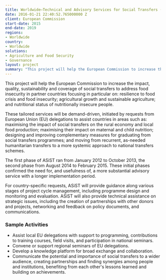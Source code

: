 ```yaml
---
title: Worldwide—Technical and Advisory Services for Social Transfers (ASiST)
date: 2016-01-21 22:40:52.765000000 Z
client: European Commission
start-date: 2015
end-date: 2019
regions:
- Worldwide
country:
- Worldwide
solutions:
- Agriculture and Food Security
- Governance
layout: project
summary: "This project will help the European Commission to increase the impact, quality, sustainability and coverage of social transfers to address food insecurity in partner countries focusing in particular on: resilience to food crisis and food insecurity; agricultural growth and sustainable agriculture; and nutritional status of nutritionally insecure people."
---
```

This project will help the European Commission to increase the impact, quality, sustainability and coverage of social transfers to address food insecurity in partner countries focusing in particular on: resilience to food crisis and food insecurity; agricultural growth and sustainable agriculture; and nutritional status of nutritionally insecure people.

These tailored services will be demand-driven, initiated by requests from European Union (EU) delegations to assist countries in areas such as: maximising the impact of social transfers on the rural economy and local food production; maximising their impact on maternal and child nutrition; designing and improving complementary measures for graduating from social transfers programmes; and moving from recurrent, as-needed humanitarian transfers to a more systemic approach to national transfers schemes.

The first phase of ASiST ran from January 2012 to October 2013, the second phase from August 2014 to February 2015. These initial phases confirmed the need for, and usefulness of, a more substantial advisory service with a longer implementation period.

For country-specific requests, ASiST will provide guidance along various stages of project cycle management, including programme design and monitoring and evaluation. ASiST will also provide technical assistance on strategic issues, including the creation of partnerships with other donors and projects, networking and feedback on policy documents, and communications.

###  Sample Activities

* Assist local EU delegations with support to programming, contributions to training courses, field visits, and participation in national seminars.
* Convene or support regional seminars of EU delegations.
* Develop a knowledge platform for broad exchange and collaboration.
* Communicate the potential and importance of social transfers to a wider audience, creating partnerships and finding synergies among people and institutions, benefiting from each other's lessons learned and building on achievements.
